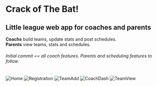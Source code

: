 # Crack of The Bat!
## Little league web app for coaches and parents
 **Coachs** build teams, update stats and post schedules.  
 **Parents** view teams, stats and schedules.
###### Initial commit == all coach features.  Parents and scheduling features to follow. ######
#
![Home](https://user-images.githubusercontent.com/98792095/212751264-3b751ea8-cd7b-4444-837b-9ecdef9c6b40.png)
![Registration](https://user-images.githubusercontent.com/98792095/212751340-3659ed73-c098-4581-aed3-2223720ca7f4.png)
![TeamAdd](https://user-images.githubusercontent.com/98792095/212751363-d9af4268-9f40-427c-a6bf-dead421c3ba1.png)
![CoachDash](https://user-images.githubusercontent.com/98792095/212751392-fc809ea0-b2d2-467b-89a9-e2ed9d89f6fe.png)
![TeamView](https://user-images.githubusercontent.com/98792095/212752031-47b047ef-3fdc-4237-bc40-c9d17917b80a.png)
